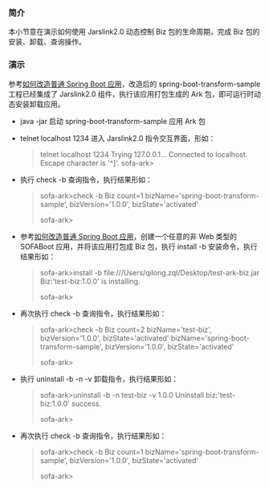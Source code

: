 ### 简介
本小节意在演示如何使用 Jarslink2.0 动态控制 Biz 包的生命周期，完成 Biz 包的安装、卸载、查询操作。

### 演示
参考[如何改造普通 Spring Boot 应用](./jarslink-app-demo.md)，改造后的 spring-boot-transform-sample 工程已经集成了 Jarslink2.0 组件，执行该应用打包生成的 Ark 包，即可运行时动态安装卸载应用。

+ java -jar 启动 spring-boot-transform-sample 应用 Ark 包
+ telnet localhost 1234 进入 Jarslink2.0 指令交互界面，形如：  
  > telnet localhost 1234
  > Trying 127.0.0.1...
  > Connected to localhost.
  > Escape character is '^]'.
  > sofa-ark>
+ 执行 check -b 查询指令，执行结果形如：
  > sofa-ark>check -b
  > Biz count=1
  > bizName='spring-boot-transform-sample', bizVersion='1.0.0',       bizState='activated'
  >
  > sofa-ark>
+ 参考[如何改造普通 Spring Boot 应用](./jarslink-app-demo.md)，创建一个任意的非 Web 类型的 SOFABoot 应用，并将该应用打包成 Biz 包，执行 install -b 安装命令，执行结果形如：
  > sofa-ark>install -b file:///Users/qilong.zql/Desktop/test-ark-biz.jar
  > Biz:'test-biz:1.0.0' is installing.
  >
  > sofa-ark>

+ 再次执行 check -b 查询指令，执行结果形如：
  > sofa-ark>check -b
  > Biz count=2
  > bizName='test-biz', bizVersion='1.0.0', bizState='activated'
  > bizName='spring-boot-transform-sample', bizVersion='1.0.0', bizState='activated'
  > 
  > sofa-ark>

+ 执行 uninstall -b -n -v 卸载指令，执行结果形如：
  > sofa-ark>uninstall -b -n test-biz -v 1.0.0
  > Uninstall biz:'test-biz:1.0.0' success.
  >
  > sofa-ark>

+ 再次执行 check -b 查询指令，执行结果形如：
  > sofa-ark>check -b
  > Biz count=1
  > bizName='spring-boot-transform-sample', bizVersion='1.0.0',   bizState='activated'
  > 
  > sofa-ark>